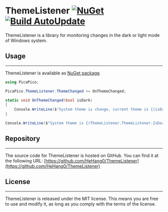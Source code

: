 # ThemeListener [![NuGet](https://img.shields.io/nuget/v/PicaPico.ThemeListener.svg)](https://nuget.org/packages/PicaPico.ThemeListener) [![Build AutoUpdate](https://github.com/HeHang0/ThemeListener/actions/workflows/library.nuget.yml/badge.svg)](https://github.com/HeHang0/ThemeListener/actions/workflows/library.nuget.yml)

ThemeListener is a library for monitoring changes in the dark or light mode of Windows system.

## Usage

-------

ThemeListener is available as [NuGet package](https://www.nuget.org/packages/PicaPico.ThemeListener).

```csharp
using PicaPico;

PicaPico.ThemeListener.ThemeChanged += OnThemeChanged;

static void OnThemeChanged(bool isDark)
{
    Console.WriteLine($"System theme is change, current theme is {(isDark ? "Dark" : "Light")}");
}

Console.WriteLine($"System theme is {(ThemeListener.ThemeListener.IsDarkMode ? "Dark" : "Light")}");
```

## Repository

-------

The source code for ThemeListener is hosted on GitHub. You can find it at the following URL: [https://github.com/HeHang0/ThemeListener](https://github.com/HeHang0/ThemeListener)

## License

-------

ThemeListener is released under the MIT license. This means you are free to use and modify it, as long as you comply with the terms of the license.

